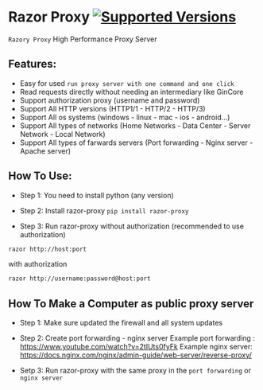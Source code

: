 # Razor Proxy [![Supported Versions](https://img.shields.io/pypi/pyversions/razor-proxy.svg)](https://pypi.org/project/razor-proxy)

`Razory Proxy` High Performance Proxy Server<br/>

## Features:
- Easy for used `run proxy server with one command and one click`
- Read requests directly without needing an intermediary like GinCore
- Support authorization proxy (username and password)
- Support All HTTP versions (HTTP1/1 - HTTP/2 - HTTP/3)
- Support All os systems (windows - linux - mac - ios - android...)
- Support All types of networks (Home Networks - Data Center - Server Network - Local Network)
- Support All types of farwards servers (Port forwarding - Nginx server - Apache server)

## How To Use:
- Step 1: You need to install python (any version)

- Step 2: Install razor-proxy
`pip install razor-proxy`

- Step 3: Run razor-proxy
without authorization (recommended to use authorization)

```bash
razor http://host:port
```

with authorization

```bash
razor http://username:password@host:port
```

## How To Make a Computer as public proxy server
- Step 1: Make sure updated the firewall and all system updates

- Step 2: Create port forwarding - nginx server
Example port forwarding : https://www.youtube.com/watch?v=2tIUts0fyFk
Example nginx server: https://docs.nginx.com/nginx/admin-guide/web-server/reverse-proxy/

- Setp 3: Run razor-proxy with the same proxy in the `port forwarding` or `nginx server`